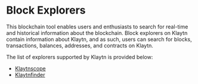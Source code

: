 
# Block Explorers

This blockchain tool enables users and enthusiasts to search for real-time and historical information about the blockchain. Block explorers on Klaytn contain information about Klaytn, and as such, users can search for blocks, transactions, balances, addresses, and contracts on Klaytn.

The list of explorers supported by Klaytn is provided below:

* [Klaytnscope](https://scope.klaytn.com/)
* [Klaytnfinder](https://www.klaytnfinder.io/)
